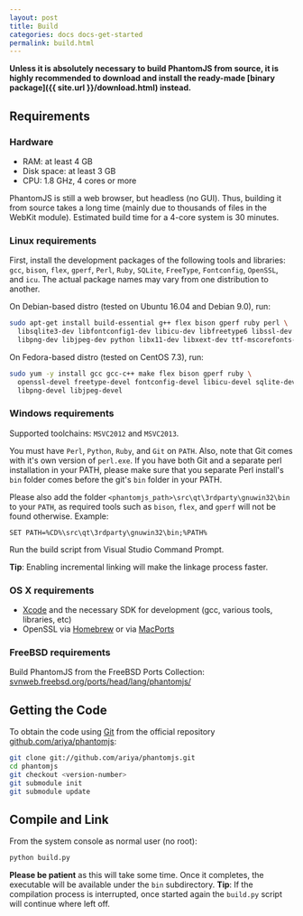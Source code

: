 ```yaml
---
layout: post
title: Build
categories: docs docs-get-started
permalink: build.html
---
```


**Unless it is absolutely necessary to build PhantomJS from source, it is highly recommended to download and install the ready-made [binary package]({{ site.url }}/download.html) instead.**

## Requirements
### Hardware

* RAM: at least 4 GB
* Disk space: at least 3 GB
* CPU: 1.8 GHz, 4 cores or more

PhantomJS is still a web browser, but headless (no GUI). Thus, building it from source takes a long time (mainly due to thousands of files in the WebKit module). Estimated build time for a 4-core system is 30 minutes. 

### Linux requirements

First, install the development packages of the following tools and libraries: `gcc`, `bison`, `flex`, `gperf`, `Perl`, `Ruby`, `SQLite`, `FreeType`, `Fontconfig`, `OpenSSL`, and `icu`. The actual package names may vary from one distribution to another.

On Debian-based distro (tested on Ubuntu 16.04 and Debian 9.0), run:

```bash
sudo apt-get install build-essential g++ flex bison gperf ruby perl \
  libsqlite3-dev libfontconfig1-dev libicu-dev libfreetype6 libssl-dev \
  libpng-dev libjpeg-dev python libx11-dev libxext-dev ttf-mscorefonts-installer
```

On Fedora-based distro (tested on CentOS 7.3), run:

```bash
sudo yum -y install gcc gcc-c++ make flex bison gperf ruby \
  openssl-devel freetype-devel fontconfig-devel libicu-devel sqlite-devel \
  libpng-devel libjpeg-devel
```

### Windows requirements

Supported toolchains: `MSVC2012` and `MSVC2013`.

You must have `Perl`, `Python`, `Ruby`, and `Git` on `PATH`. Also, note that Git comes with it's own version of `perl.exe`. If you have both Git and a separate perl installation in your PATH, please make sure that you separate Perl install's `bin` folder comes before the git's `bin` folder in your PATH.

Please also add the folder `<phantomjs_path>\src\qt\3rdparty\gnuwin32\bin` to your `PATH`, as required tools such as `bison`, `flex`, and `gperf` will not be found otherwise.
Example:

```
SET PATH=%CD%\src\qt\3rdparty\gnuwin32\bin;%PATH%
```

Run the build script from Visual Studio Command Prompt.

**Tip**: Enabling incremental linking will make the linkage process faster.

### OS X requirements

* [Xcode](https://developer.apple.com/xcode/) and the necessary SDK for development (gcc, various tools, libraries, etc)
* OpenSSL via [Homebrew](http://brew.sh/) or via [MacPorts](https://www.macports.org/)

### FreeBSD requirements

Build PhantomJS from the FreeBSD Ports Collection: [svnweb.freebsd.org/ports/head/lang/phantomjs/](https://svnweb.freebsd.org/ports/head/lang/phantomjs/)

## Getting the Code

To obtain the code using [Git](http://git-scm.com/) from the official repository [github.com/ariya/phantomjs](https://github.com/ariya/phantomjs/):

```bash
git clone git://github.com/ariya/phantomjs.git
cd phantomjs
git checkout <version-number>
git submodule init
git submodule update
```

## Compile and Link

From the system console as normal user (no root):
```bash
python build.py
```
**Please be patient** as this will take some time. Once it completes, the executable will be available under the `bin` subdirectory.
**Tip**: If the compilation process is interrupted, once started again the `build.py` script will continue where left off.
